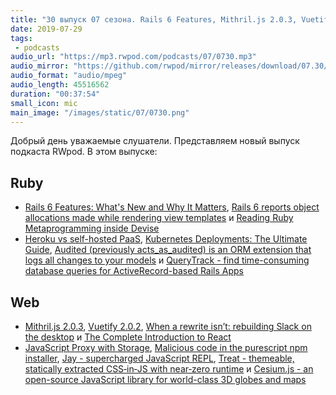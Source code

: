 ```yaml
---
title: "30 выпуск 07 сезона. Rails 6 Features, Mithril.js 2.0.3, Vuetify 2.0.2, Heroku vs self-hosted PaaS, Cesium.js и прочее"
date: 2019-07-29
tags:
 - podcasts
audio_url: "https://mp3.rwpod.com/podcasts/07/0730.mp3"
audio_mirror: "https://github.com/rwpod/mirror/releases/download/07.30/0730.mp3"
audio_format: "audio/mpeg"
audio_length: 45516562
duration: "00:37:54"
small_icon: mic
main_image: "/images/static/07/0730.png"
---
```


Добрый день уважаемые слушатели. Представляем новый выпуск подкаста RWpod. В этом выпуске:

## Ruby

 - [Rails 6 Features: What's New and Why It Matters](https://www.toptal.com/ruby-on-rails/rails-6-features), [Rails 6 reports object allocations made while rendering view templates](https://blog.bigbinary.com/2019/07/23/rails-6-reports-object-allocations-made-while-rendering-view-templates.html) и [Reading Ruby Metaprogramming inside Devise](https://www.saturnflyer.com/blog/reading-ruby-metaprogramming-inside-devise)
 - [Heroku vs self-hosted PaaS](https://www.mskog.com/posts/heroku-vs-self-hosted-paas/), [Kubernetes Deployments: The Ultimate Guide](https://semaphoreci.com/blog/kubernetes-deployment), [Audited (previously acts_as_audited) is an ORM extension that logs all changes to your models](https://github.com/collectiveidea/audited) и [QueryTrack - find time-consuming database queries for ActiveRecord-based Rails Apps](https://github.com/kirillshevch/query_track)

## Web

 - [Mithril.js 2.0.3](https://github.com/MithrilJS/mithril.js/releases/tag/v2.0.3), [Vuetify 2.0.2](https://github.com/vuetifyjs/vuetify/releases/tag/v2.0.2), [When a rewrite isn’t: rebuilding Slack on the desktop](https://slack.engineering/rebuilding-slack-on-the-desktop-308d6fe94ae4) и [The Complete Introduction to React](https://jscomplete.com/learn/complete-intro-react)
 - [JavaScript Proxy with Storage](https://davidwalsh.name/javascript-proxy-with-storage), [Malicious code in the purescript npm installer](https://harry.garrood.me/blog/malicious-code-in-purescript-npm-installer/), [Jay - supercharged JavaScript REPL](https://github.com/nikersify/jay), [Treat - themeable, statically extracted CSS‑in‑JS with near‑zero runtime](https://seek-oss.github.io/treat/) и [Cesium.js - an open-source JavaScript library for world-class 3D globes and maps](https://cesiumjs.org/)

<!--more-->
